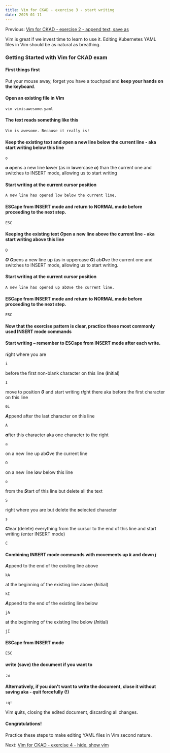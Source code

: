 ```yaml
---
title: Vim for CKAD - exercise 3 - start writing
date: 2025-01-11
---
```

Previous: [Vim for CKAD - exercise 2 - append text, save as](https://miroberes.github.io/CKAD-Exam-Tips-vim-exercises/CKAD-Exam-Tips-vim-exercises-002-append-save-as.html)

Vim is great if we invest time to learn to use it. Editing Kubernetes YAML files in Vim should be as natural as breathing.

### Getting Started with Vim for CKAD exam

#### First things first
Put your mouse away, forget you have a touchpad and **keep your hands on the keyboard**.

#### Open an existing file in Vim
```
vim vimisawesome.yaml
```

#### The text reads something like this
```
Vim is awesome. Because it really is!
```

#### Keep the existing text and ***o***pen a new line below the current line - aka start writing below this line
```
o
```
***o*** ***o***pens a new line l***o***wer (as in l***o***wercase ***o***) than the current one and switches to INSERT mode, allowing us to start writing

#### Start writing at the current cursor position
```
A new line has opened low below the current line.
```

#### ESCape from INSERT mode and return to NORMAL mode before proceeding to the next step.
```
ESC
```

#### Keeping the existing text ***O***pen a new line above the current line - aka start writing above this line

```
O
```

***O*** ***O***pens a new line up (as in uppercase ***O***) ab***O***ve the current one and switches to INSERT mode, allowing us to start writing.

#### Start writing at the current cursor position
```
A new line has opened up abOve the current line.
```

#### ESCape from INSERT mode and return to NORMAL mode before proceeding to the next step.
```
ESC
```
#### Now that the exercise pattern is clear, practice these most commonly used INSERT mode commands

#### Start writing – remember to ESCape from INSERT mode after each write.

r***i***ght where you are
```
i
```

before the first non-blank character on this line (***I***nitial)
```
I
```

move to position ***0*** and start writing r***i***ght there aka before the first character on this line
```
0i
```

***A***ppend after the last character on this line
```
A
```

***a***fter this character aka one character to the right
```
a
```

on a new line up ab***O***ve the current line
```
O
```

on a new line l***o***w below this line
```
o
```

from the ***S***tart of this line but delete all the text
```
S
```

right where you are but delete the ***s***elected character
```
s
```

 ***C***lear (delete) everything from the cursor to the end of this line and start writing (enter INSERT mode)
```
C
```

#### Combining INSERT mode commands with movements up ***k*** and down ***j***

***A***ppend to the end of the existing line above
```
kA
```

at the beginning of the existing line above (***I***nitial)
```
kI
```

***A***ppend to the end of the existing line below
```
jA
```
at the beginning of the existing line below (***I***nitial)
```
jI
```

#### ESCape from INSERT mode 
```
ESC
```

#### ***w***rite (save) the document if you want to
```
:w
```

#### Alternatively, if you don't want to write the document, close it without saving aka - ***q***uit forcefully (!)
```
:q!
```
Vim ***q***uits, closing the edited document, discarding all changes.

#### Congratulations!
Practice these steps to make editing YAML files in Vim second nature.

Next: [Vim for CKAD - exercise 4 - hide, show vim](https://miroberes.github.io/CKAD-Exam-Tips-vim-exercises/CKAD-Exam-Tips-vim-exercises-004-hide-show.html)
